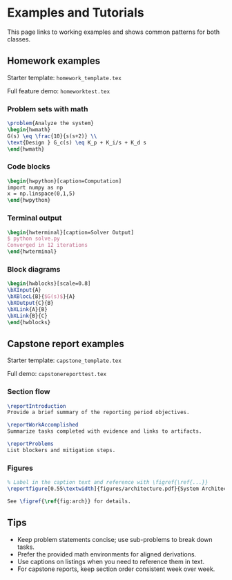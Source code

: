 # Examples and Tutorials

This page links to working examples and shows common patterns for both classes.

## Homework examples

Starter template: `homework_template.tex`

Full feature demo: `homeworktest.tex`

### Problem sets with math
```latex
\problem{Analyze the system}
\begin{hwmath}
G(s) \eq \frac{10}{s(s+2)} \\
\text{Design } G_c(s) \eq K_p + K_i/s + K_d s
\end{hwmath}
```

### Code blocks
```latex
\begin{hwpython}[caption=Computation]
import numpy as np
x = np.linspace(0,1,5)
\end{hwpython}
```

### Terminal output
```latex
\begin{hwterminal}[caption=Solver Output]
$ python solve.py
Converged in 12 iterations
\end{hwterminal}
```

### Block diagrams
```latex
\begin{hwblocks}[scale=0.8]
\bXInput{A} 
\bXBlocL{B}{$G(s)$}{A} 
\bXOutput{C}{B}
\bXLink{A}{B} 
\bXLink{B}{C}
\end{hwblocks}
```

## Capstone report examples

Starter template: `capstone_template.tex`

Full demo: `capstonereporttest.tex`

### Section flow
```latex
\reportIntroduction
Provide a brief summary of the reporting period objectives.

\reportWorkAccomplished
Summarize tasks completed with evidence and links to artifacts.

\reportProblems
List blockers and mitigation steps.
```

### Figures
```latex
% Label in the caption text and reference with \figref{\ref{...}}
\reportfigure[0.55\textwidth]{figures/architecture.pdf}{System Architecture \label{fig:arch}}

See \figref{\ref{fig:arch}} for details.
```

## Tips

- Keep problem statements concise; use sub-problems to break down tasks.
- Prefer the provided math environments for aligned derivations.
- Use captions on listings when you need to reference them in text.
- For capstone reports, keep section order consistent week over week.

